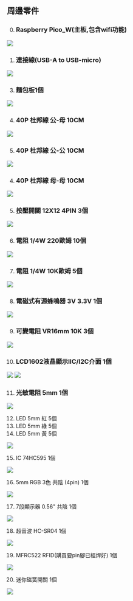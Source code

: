 ## 周邊零件
0. ### Raspberry Pico_W(主板,包含wifi功能)
![](./images/pick_w1.jpeg)

1. ### 連接線(USB-A to USB-micro)

![](./images/micro-usb.png)


3. ### 麵包板1個
![](./images/M30328942_big.jpg)

4. ### 40P 杜邦線 公-母 10CM 

![](./images/G3020050-A.jpg)

5. ### 40P 杜邦線 公-公 10CM

![](./images/21709399240680_519.jpg)

4. ### 40P 杜邦線 母-母 10CM

![](./images/G3020052-A.jpg) 

5. ### 按壓開關 12X12 4PIN 3個

![](./images/pic1.jpeg)

6. ### 電阻 1/4W 220歐姆  10個

![](./images/pic2.png)

7. ### 電阻 1/4W 10K歐姆 5個

![](./images/pic3.png)

8. ### 電磁式有源蜂鳴器 3V 3.3V 1個

![](./images/20151128150224546.jpeg)

9. ### 可變電阻 VR16mm 10K 3個

![](./images/18526c1806.jpg)

10. ### LCD1602液晶顯示IIC/I2C介面 1個

![](./images/800x.webp)
![](./images/800x2.webp)

11. ### 光敏電阻 5mm 1個

![](./images/838219a.jpeg)

12. LED 5mm 紅 5個
13. LED 5mm 綠 5個
14. LED 5mm 黃 5個

![](./images/LED5MM.png)

15. IC 74HC595 1個

![](./images/21904711438145_860.jpg)



16. 5mm RGB 3色 共陰 (4pin) 1個

![](./images/51IbcXWFeSL.jpg)

17. 7段顯示器 0.56" 共陰 1個

![](./images/0d58.jpg)

18. 超音波 HC-SR04 1個

![](./images/22015433394983_413.jpg)

19. MFRC522 RFID(購買要pin腳已經焊好) 1個

![](./images/abce85.jpg)

20. 迷你磁簧開關 1個

![](./images/6xf4x0500x0500-m.jpg)
